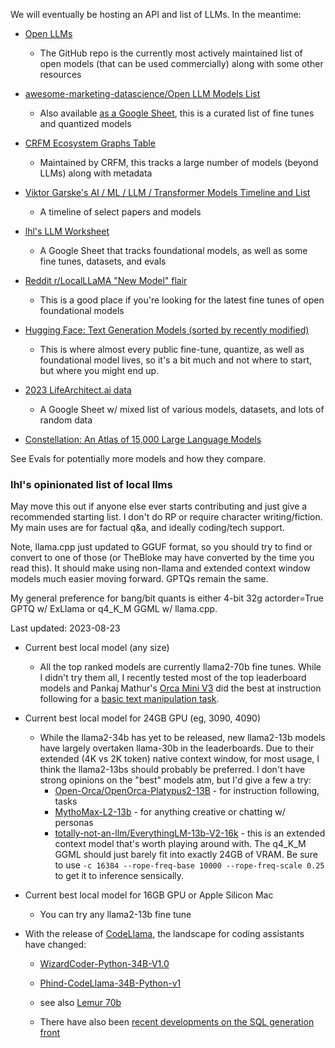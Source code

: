 We will eventually be hosting an API and list of LLMs.  In the meantime:

- [Open LLMs](https://github.com/eugeneyan/open-llms)
  - The GitHub repo is the currently most actively maintained list of open models (that can be used commercially) along with some other resources
- [awesome-marketing-datascience/Open LLM Models List](https://github.com/underlines/awesome-marketing-datascience/blob/master/llm-model-list.md)  

  - Also available [as a Google Sheet](https://docs.google.com/spreadsheets/d/1PtrPwDV8Wcdhzh-N_Siaofc2R6TImebnFvv0GuCCzdo/edit?usp=sharing), this is a curated list of fine tunes and quantized models
- [CRFM Ecosystem Graphs Table](https://crfm.stanford.edu/ecosystem-graphs/index.html?mode=table)
  - Maintained by CRFM, this tracks a large number of models (beyond LLMs) along with metadata
- [Viktor Garske's AI / ML / LLM / Transformer Models Timeline and List](https://ai.v-gar.de/ml/transformer/timeline/)  

  - A timeline of select papers and models
- [lhl's LLM Worksheet](https://docs.google.com/spreadsheets/d/1kT4or6b0Fedd-W_jMwYpb63e1ZR3aePczz3zlbJW-Y4/edit?usp=sharing)
  - A Google Sheet that tracks foundational models, as well as some fine tunes, datasets, and evals
- [Reddit r/LocalLLaMA "New Model" flair](https://www.reddit.com/r/LocalLLaMA/?f=flair_name%3A%22New%20Model%22)
  - This is a good place if you're looking for the latest fine tunes of open foundational models
- [Hugging Face: Text Generation Models (sorted by recently modified)](https://huggingface.co/models?pipeline_tag=text-generation&sort=modified)
  - This is where almost every public fine-tune, quantize, as well as foundational model lives, so it's a bit much and not where to start, but where you might end up.
- [2023 LifeArchitect.ai data](https://docs.google.com/spreadsheets/d/1O5KVQW1Hx5ZAkcg8AIRjbQLQzx2wVaLl0SqUu-ir9Fs/edit#gid=1158069878)
  - A Google Sheet w/ mixed list of various models, datasets, and lots of random data
- [Constellation: An Atlas of 15,000 Large Language Models](https://llmconstellation.olafblitz.repl.co/)

See Evals for potentially more models and how they compare.

### lhl's opinionated list of local llms

May move this out if anyone else ever starts contributing and just give a recommended starting list. I don't do RP or require character writing/fiction. My main uses are for factual q&a, and ideally coding/tech support.

Note, llama.cpp just updated to GGUF format, so you should try to find or convert to one of those (or TheBloke may have converted by the time you read this). It should make using non-llama and extended context window models much easier moving forward. GPTQs remain the same.

My general preference for bang/bit quants is either 4-bit 32g actorder=True GPTQ w/ ExLlama or q4_K_M GGML w/ llama.cpp.

Last updated: 2023-08-23

- Current best local model (any size) 
  - All the top ranked models are currently llama2-70b fine tunes. While I didn't try them all, I recently tested most of the top leaderboard models and Pankaj Mathur's [Orca Mini V3](https://huggingface.co/psmathur/orca_mini_v3_70b) did the best at instruction following for a [basic text manipulation task](https://github.com/AUGMXNT/transcribe#readme).
- Current best local model for 24GB GPU (eg, 3090, 4090) 
  - While the llama2-34b has yet to be released, new llama2-13b models have largely overtaken llama-30b in the leaderboards. Due to their extended (4K vs 2K token) native context window, for most usage, I think the llama2-13bs should probably be preferred. I don't have strong opinions on the "best" models atm, but I'd give a few a try: 
    - [Open-Orca/OpenOrca-Platypus2-13B](https://huggingface.co/Open-Orca/OpenOrca-Platypus2-13B) - for instruction following, tasks
    - [MythoMax-L2-13b](https://huggingface.co/Gryphe/MythoMax-L2-13b) - for anything creative or chatting w/ personas
    - [totally-not-an-llm/EverythingLM-13b-V2-16k](https://huggingface.co/totally-not-an-llm/EverythingLM-13b-V2-16k) - this is an extended context model that's worth playing around with. The q4_K_M GGML should just barely fit into exactly 24GB of VRAM. Be sure to use `-c 16384 --rope-freq-base 10000 --rope-freq-scale 0.25` to get it to inference sensically.
- Current best local model for 16GB GPU or Apple Silicon Mac 
  - You can try any llama2-13b fine tune  

- With the release of [CodeLlama](https://about.fb.com/news/2023/08/code-llama-ai-for-coding/), the landscape for coding assistants have changed: 
  - [WizardCoder-Python-34B-V1.0](https://huggingface.co/WizardLM/WizardCoder-Python-34B-V1.0)
  - [Phind-CodeLlama-34B-Python-v1](https://huggingface.co/Phind/Phind-CodeLlama-34B-Python-v1)  

  - see also [Lemur 70b](https://github.com/OpenLemur/Lemur)
  - There have also been [recent developments on the SQL generation front](https://www.reddit.com/r/LocalLLaMA/comments/15y6pfm/sqlcoder_new_15b_oss_llm_claims_better/)